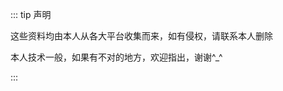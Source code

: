 <script setup>
import { NAV_DATA } from '../nav/data'
const list = [ {
  title: "前端面试题",
  items: [
      {
        icon: '../public/icons/html.svg',
        title: 'HTML 篇',
        link: '/interview/html'
      },
      {
        icon: '../public/icons/css.svg',
        title: 'CSS 篇',
        link: '/interview/css'
      },
      {
        icon: '../public/icons/js.svg',
        title: 'JS 篇',
        link: '/interview/javascript'
      },
      {
        icon: '../public/icons/vue.svg',
        title: 'Vue 篇',
        link: '/interview/vue'
      },
      {
        icon: '../public/icons/chrome.svg',
        title: 'DOM 篇',
        link: '/interview/dom'
      },
      {
        icon: '../public/icons/http.svg',
        title: 'HTTP 篇',
        link: '/interview/http'
      },
  ]
}
]
</script>
<style src="../nav/index.scss"></style>

<MNavLinks v-for="{title, items} in list" :title="title" :items="items"/>


::: tip 声明

这些资料均由本人从各大平台收集而来，如有侵权，请联系本人删除

本人技术一般，如果有不对的地方，欢迎指出，谢谢^\_^

:::
